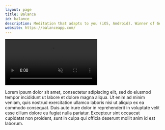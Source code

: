 ```yaml
---
layout: page
title: Balance
id: balance
description: Meditation that adapts to you (iOS, Android). Winner of Googles Play's Best App of 2021.
website: https://balanceapp.com/
---
```


<video muted autoplay controls class="float-right">
    <source src="/videos/balance_preview.mp4" type="video/mp4">
</video>

Lorem ipsum dolor sit amet, consectetur adipiscing elit, sed do eiusmod tempor incididunt ut labore et dolore magna aliqua. Ut enim ad minim veniam, quis nostrud exercitation ullamco laboris nisi ut aliquip ex ea commodo consequat. Duis aute irure dolor in reprehenderit in voluptate velit esse cillum dolore eu fugiat nulla pariatur. Excepteur sint occaecat cupidatat non proident, sunt in culpa qui officia deserunt mollit anim id est laborum.
